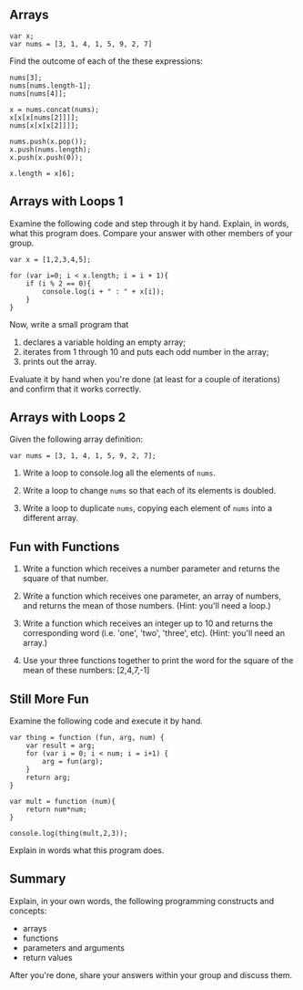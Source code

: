 
## Arrays
```
var x;
var nums = [3, 1, 4, 1, 5, 9, 2, 7]
```

Find the outcome of each of the these expressions:

```
nums[3];
nums[nums.length-1];
nums[nums[4]];

x = nums.concat(nums);
x[x[x[nums[2]]]];
nums[x[x[x[2]]]];

nums.push(x.pop());
x.push(nums.length);
x.push(x.push(0));

x.length = x[6];
```

## Arrays with Loops 1

Examine the following code and step through it by hand. Explain, in words, what this program does. Compare your answer with other members of your group.

```
var x = [1,2,3,4,5];

for (var i=0; i < x.length; i = i + 1){
    if (i % 2 == 0){
        console.log(i + " : " + x[i]);
    }
}
```

Now, write a small program that

1.  declares a variable holding an empty array;
2.  iterates from 1 through 10 and puts each odd number in the array;
3.  prints out the array.

Evaluate it by hand when you're done (at least for a couple of iterations) and confirm that it works correctly.


## Arrays with Loops 2

Given the following array definition:
```
var nums = [3, 1, 4, 1, 5, 9, 2, 7];
```

1. Write a loop to console.log all the elements of `nums`.

2. Write a loop to change `nums` so that each of its elements is doubled.

3. Write a loop to duplicate `nums`, copying each element of `nums` into a different array.




## Fun with Functions

1. Write a function which receives a number parameter and returns the square of that number.

2. Write a function which receives one parameter, an array of numbers, and returns the mean of those numbers.  (Hint: you'll need a loop.)

3. Write a function which receives an integer up to 10 and returns the corresponding word (i.e. 'one', 'two', 'three', etc).  (Hint: you'll need an array.)

4.  Use your three functions together to print the word for the square of the mean of these numbers: [2,4,7,-1]

## Still More Fun

Examine the following code and execute it by hand.

```
var thing = function (fun, arg, num) {
	var result = arg;
	for (var i = 0; i < num; i = i+1) {
		arg = fun(arg);
	}
	return arg;
}

var mult = function (num){
	return num*num;
}

console.log(thing(mult,2,3));
```

Explain in words what this program does.


## Summary

Explain, in your own words, the following programming constructs and concepts:

-	arrays
-	functions
-	parameters and arguments
-	return values

After you're done, share your answers within your group and discuss them.
